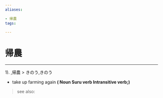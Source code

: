 ```yaml
---
aliases:
    
- 帰農
tags:
    
---
```


# 帰農
---
1).
,帰農 > きのう,きのう

- take up farming again
**( Noun Suru verb Intransitive verb;)**
> see also: 
            